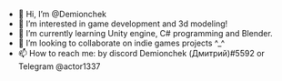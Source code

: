 - 👋 Hi, I’m @Demionchek
- 👀 I’m interested in game development and 3d modeling!
- 🌱 I’m currently learning Unity engine, C# programming and Blender.
- 💞️ I’m looking to collaborate on indie games projects ^_^
- 📫 How to reach me: by discord Demionchek (Дмитрий)#5592 or Telegram @actor1337

<!---
Demionchek/Demionchek is a ✨ special ✨ repository because its `README.md` (this file) appears on your GitHub profile.
You can click the Preview link to take a look at your changes.
--->
